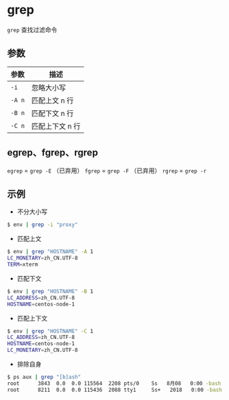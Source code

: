 # grep

`grep` 查找过滤命令

## 参数

| 参数   | 描述            |
| ------ | --------------- |
| `-i`   | 忽略大小写      |
| `-A n` | 匹配上文 n 行   |
| `-B n` | 匹配下文 n 行   |
| `-C n` | 匹配上下文 n 行 |

## egrep、fgrep、rgrep

`egrep` = `grep -E` （已弃用）
`fgrep` = `grep -F` （已弃用）
`rgrep` = `grep -r`

## 示例

* 不分大小写

```bash
$ env | grep -i "proxy"
```

* 匹配上文

```bash
$ env | grep "HOSTNAME" -A 1
LC_MONETARY=zh_CN.UTF-8
TERM=xterm
```

* 匹配下文

```bash
$ env | grep "HOSTNAME" -B 1
LC_ADDRESS=zh_CN.UTF-8
HOSTNAME=centos-node-1
```

* 匹配上下文

```bash
$ env | grep "HOSTNAME" -C 1
LC_ADDRESS=zh_CN.UTF-8
HOSTNAME=centos-node-1
LC_MONETARY=zh_CN.UTF-8
```

* 排除自身

```sh
$ ps aux | grep "[b]ash"
root      3843  0.0  0.0 115564  2208 pts/0    Ss   8月08   0:00 -bash
root      8211  0.0  0.0 115436  2088 tty1     Ss+   2018   0:00 -bash
```